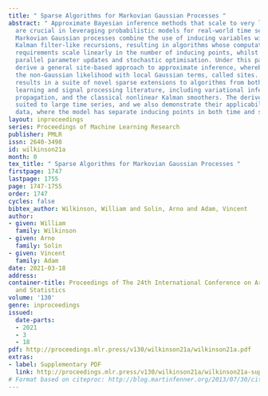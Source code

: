```yaml
---
title: " Sparse Algorithms for Markovian Gaussian Processes "
abstract: " Approximate Bayesian inference methods that scale to very large datasets
  are crucial in leveraging probabilistic models for real-world time series. Sparse
  Markovian Gaussian processes combine the use of inducing variables with efficient
  Kalman filter-like recursions, resulting in algorithms whose computational and memory
  requirements scale linearly in the number of inducing points, whilst also enabling
  parallel parameter updates and stochastic optimisation. Under this paradigm, we
  derive a general site-based approach to approximate inference, whereby we approximate
  the non-Gaussian likelihood with local Gaussian terms, called sites. Our approach
  results in a suite of novel sparse extensions to algorithms from both the machine
  learning and signal processing literature, including variational inference, expectation
  propagation, and the classical nonlinear Kalman smoothers. The derived methods are
  suited to large time series, and we also demonstrate their applicability to spatio-temporal
  data, where the model has separate inducing points in both time and space. "
layout: inproceedings
series: Proceedings of Machine Learning Research
publisher: PMLR
issn: 2640-3498
id: wilkinson21a
month: 0
tex_title: " Sparse Algorithms for Markovian Gaussian Processes "
firstpage: 1747
lastpage: 1755
page: 1747-1755
order: 1747
cycles: false
bibtex_author: Wilkinson, William and Solin, Arno and Adam, Vincent
author:
- given: William
  family: Wilkinson
- given: Arno
  family: Solin
- given: Vincent
  family: Adam
date: 2021-03-18
address:
container-title: Proceedings of The 24th International Conference on Artificial Intelligence
  and Statistics
volume: '130'
genre: inproceedings
issued:
  date-parts:
  - 2021
  - 3
  - 18
pdf: http://proceedings.mlr.press/v130/wilkinson21a/wilkinson21a.pdf
extras:
- label: Supplementary PDF
  link: http://proceedings.mlr.press/v130/wilkinson21a/wilkinson21a-supp.pdf
# Format based on citeproc: http://blog.martinfenner.org/2013/07/30/citeproc-yaml-for-bibliographies/
---
```

